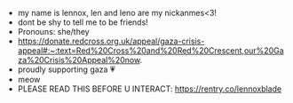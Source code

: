 - my name is lennox, len and leno are my nickanmes<3!
- dont be shy to tell me to be friends!
-  Pronouns: she/they
-  https://donate.redcross.org.uk/appeal/gaza-crisis-appeal#:~:text=Red%20Cross%20and%20Red%20Crescent,our%20Gaza%20Crisis%20Appeal%20now.
  - proudly supporting gaza 💗
  - meow
  - PLEASE READ THIS BEFORE U INTERACT: https://rentry.co/lennoxblade


